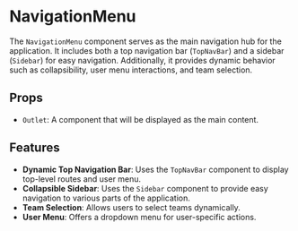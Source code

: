 # NavigationMenu

The `NavigationMenu` component serves as the main navigation hub for the application. It includes both a top navigation bar (`TopNavBar`) and a sidebar (`Sidebar`) for easy navigation. Additionally, it provides dynamic behavior such as collapsibility, user menu interactions, and team selection.

## Props

- `Outlet`: A component that will be displayed as the main content.

## Features

- **Dynamic Top Navigation Bar**: Uses the `TopNavBar` component to display top-level routes and user menu.
- **Collapsible Sidebar**: Uses the `Sidebar` component to provide easy navigation to various parts of the application.
- **Team Selection**: Allows users to select teams dynamically.
- **User Menu**: Offers a dropdown menu for user-specific actions.

